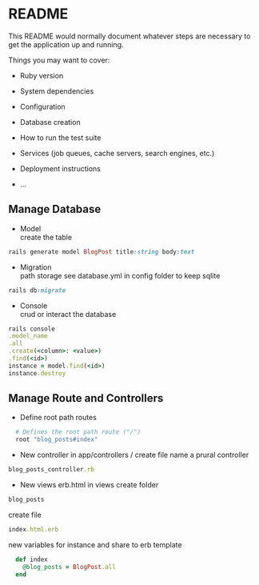 # README

This README would normally document whatever steps are necessary to get the
application up and running.

Things you may want to cover:

* Ruby version

* System dependencies

* Configuration

* Database creation


* How to run the test suite

* Services (job queues, cache servers, search engines, etc.)

* Deployment instructions

* ...

## Manage Database
* Model \
create the table

```ruby 
rails generate model BlogPost title:string body:text
```
* Migration \
path storage see database.yml  in config folder to keep sqlite

```ruby
rails db:migrate
```
* Console \
crud or interact the database

```ruby
rails console
.model_name
.all
.create(<column>: <value>)
.find(<id>)
instance = model.find(<id>)
instance.destroy


```
## Manage Route and Controllers
* Define root path routes
```ruby
  # Defines the root path route ("/")
  root "blog_posts#index"
```
* New controller in app/controllers /
create file name a prural controller
```ruby
blog_posts_controller.rb
```

* New views erb.html in views
create folder
```ruby
blog_posts
```
create file
```ruby
index.html.erb
```

new variables for instance and share to erb template
```ruby
  def index
    @blog_posts = BlogPost.all
  end
```
